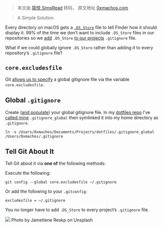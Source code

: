> 本文由 [简悦 SimpRead](http://ksria.com/simpread/) 转码， 原文地址 [0xmachos.com](https://0xmachos.com/2020-01-22-Eradicating-.DS_Store-From-Git/)

> A Simple Solution

Every directory on macOS gets a [`.DS_Store`](https://eclecticlight.co/2021/11/27/explainer-ds_store-files/) file to tell Finder how it should display it. 99% of the time we don’t want to include `.DS_Store` files in our repositories so we [add](https://github.com/0xmachos/0xmachos.github.io/commit/2be455f8fb94adc4f8394fd749f1c4ac9da2cc17) `.DS_Store` [to our projects](https://github.com/0xmachos/OSINT/commit/548e4de7f3fbe5f670d4fbc0ac8a59c8dd08951a) `.gitignore` file.

What if we could globally ignore `.DS_Store` rather than adding it to every repository’s `.gitignore` file?

`core.excludesfile`
-------------------

Git [allows us to specify](https://git-scm.com/docs/gitignore) a global gitignore file via the variable `core.excludesfile`.

Global `.gitignore`
-------------------

Create ([and populate](https://gist.github.com/octocat/9257657)) your global gitignore file. In my [dotfiles repo](https://github.com/0xmachos/dotfiles) I’ve [called mine](https://github.com/0xmachos/dotfiles/blob/master/.gitignore_global) `.gitignore_global` then symlinked it into my home directory as `.gitignore`.

```
ln -s /Users/0xmachos/Documents/Projects/dotfiles/.gitignore_global /Users/0xmachos/.gitignore
```

Tell Git About It
-----------------

Tell Git about it via **one of** the following methods:

Execute the following:

```
git config --global core.excludesfile ~/.gitignore
```

Or add the following to your `.gitconfig`:

```
excludesfile = ~/.gitignore
```

You no longer have to add `.DS_Store` to every project’s `.gitignore` file.

![](https://0xmachos.com/img/dogs/group0.jpg) Photo by Jametlene Reskp on Unsplash